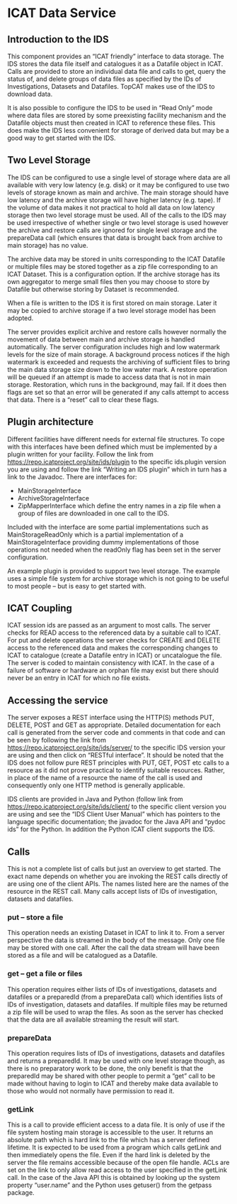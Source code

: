 ICAT Data Service
=================

Introduction to the IDS
-----------------------

This component provides an “ICAT friendly” interface to data storage.
The IDS stores the data file itself and catalogues it as a Datafile
object in ICAT.  Calls are provided to store an individual data file
and calls to get, query the status of, and delete groups of data files
as specified by the IDs of Investigations, Datasets and Datafiles.
TopCAT makes use of the IDS to download data.

It is also possible to configure the IDS to be used in “Read Only”
mode where data files are stored by some preexisting facility
mechanism and the Datafile objects must then created in ICAT to
reference these files.  This does make the IDS less convenient for
storage of derived data but may be a good way to get started with the
IDS.

Two Level Storage
-----------------

The IDS can be configured to use a single level of storage where data
are all available with very low latency (e.g. disk) or it may be
configured to use two levels of storage known as main and archive.
The main storage should have low latency and the archive storage will
have higher latency (e.g. tape).  If the volume of data makes it not
practical to hold all data on low latency storage then two level
storage must be used.  All of the calls to the IDS may be used
irrespective of whether single or two level storage is used however
the archive and restore calls are ignored for single level storage and
the prepareData call (which ensures that data is brought back from
archive to main storage) has no value.

The archive data may be stored in units corresponding to the ICAT
Datafile or multiple files may be stored together as a zip file
corresponding to an ICAT Dataset.  This is a configuration option.  If
the archive storage has its own aggregator to merge small files then
you may choose to store by Datafile but otherwise storing by Dataset
is recommended.

When a file is written to the IDS it is first stored on main storage.
Later it may be copied to archive storage if a two level storage model
has been adopted.

The server provides explicit archive and restore calls however
normally the movement of data between main and archive storage is
handled automatically.  The server configuration includes high and low
watermark levels for the size of main storage.  A background process
notices if the high watermark is exceeded and requests the archiving
of sufficient files to bring the main data storage size down to the
low water mark.  A restore operation will be queued if an attempt is
made to access data that is not in main storage.  Restoration, which
runs in the background, may fail.  If it does then flags are set so
that an error will be generated if any calls attempt to access that
data.  There is a “reset” call to clear these flags.

Plugin architecture
-------------------

Different facilities have different needs for external file
structures.  To cope with this interfaces have been defined which must
be implemented by a plugin written for your facility.  Follow the link
from https://repo.icatproject.org/site/ids/plugin to the specific
ids.plugin version you are using and follow the link “Writing an IDS
plugin” which in turn has a link to the Javadoc.  There are interfaces
for:

* MainStorageInterface
* ArchiveStorageInterface
* ZipMapperInterface which define the entry names in a zip file when a
  group of files are downloaded in one call to the IDS.

Included with the interface are some partial implementations such as
MainStorageReadOnly which is a partial implementation of a
MainStorageInterface providing dummy implementations of those
operations not needed when the readOnly flag has been set in the
server configuration.

An example plugin is provided to support two level storage.  The
example uses a simple file system for archive storage which is not
going to be useful to most people – but is easy to get started with.

ICAT Coupling
-------------

ICAT session ids are passed as an argument to most calls.  The server
checks for READ access to the referenced data by a suitable call to
ICAT.  For put and delete operations the server checks for CREATE and
DELETE access to the referenced data and makes the corresponding
changes to ICAT to catalogue (create a Datafile entry in ICAT) or
uncatalogue the file.  The server is  coded to maintain consistency
with ICAT.  In the case of a failure of software or hardware  an
orphan file may exist but there should never be an entry in ICAT for
which no file exists.

Accessing the service
---------------------

The server exposes a REST interface using the HTTP(S) methods PUT,
DELETE, POST and GET as appropriate.  Detailed documentation for each
call is generated from the server code and comments in that code and
can be seen by following the link from
https://repo.icatproject.org/site/ids/server/ to the specific IDS
version your are using and then click on “RESTful interface”.  It
should be noted that the IDS does not follow pure REST principles with
PUT, GET, POST etc calls to a resource as it did not prove practical
to identify suitable resources.  Rather, in place of the name of a
resource the name of the call is used and consequently only one HTTP
method is generally applicable.

IDS clients are provided in Java and Python (follow link from
https://repo.icatproject.org/site/ids/client/ to the specific client
version you are using and see the “IDS Client User Manual” which has
pointers to the language specific documentation; the javadoc for the
Java API and “pydoc ids” for the Python.  In addition the Python ICAT
client supports the IDS.

Calls
-----

This is not a complete list of calls but just an overview to get
started.  The exact name depends on whether you are invoking the REST
calls directly of are using one of the client APIs.  The names listed
here are the names of the resource in the REST call.  Many calls
accept lists of IDs of investigation, datasets and datafiles.

### put – store a file

This operation needs an existing Dataset in ICAT to link it to.  From
a server perspective the data is streamed in the body of the message.
Only one file may be stored with one call.  After the call the data
stream will have been stored as a file and will be catalogued as a
Datafile.

### get – get a file or files

This operation requires either lists of IDs of investigations,
datasets and datafiles or a preparedId (from a prepareData call) which
identifies lists of IDs of investigation, datasets and datafiles.  If
multiple files may be returned a zip file will be used to wrap the
files.  As soon as the server has checked that the data are all
available streaming the result will start.

### prepareData

This operation requires lists of IDs of investigations, datasets and
datafiles and returns a preparedId.  It may be used with one level
storage though, as there is no preparatory work to be done, the only
benefit is that the preparedId may be shared with other people to
permit a “get” call to be made without having to login to ICAT and
thereby make data available to those who would not normally have
permission to read it.

### getLink

This is a call to provide efficient access to a data file.  It is only
of use if the file system hosting main storage is accessible to the
user.  It returns an absolute path which is hard link to the file
which has a server defined lifetime.  It is expected to be used from a
program which calls getLink and then immediately opens the file.  Even
if the hard link is deleted by the server the file remains accessible
because of the open file handle.  ACLs are set on the link to only
allow read access to the user specified in the getLink call.  In the
case of the Java API this is obtained by looking up the system
property “user.name” and the Python uses getuser() from the getpass
package.
